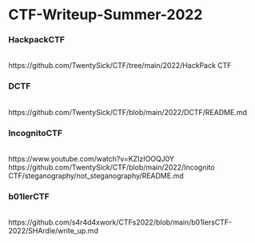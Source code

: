 # CTF-Writeup-Summer-2022
<h3>HackpackCTF</h3> <br />
https://github.com/TwentySick/CTF/tree/main/2022/HackPack CTF<br />
<h3>DCTF</h3> <br />
https://github.com/TwentySick/CTF/blob/main/2022/DCTF/README.md<br />

<h3>IncognitoCTF</h3> <br />
https://www.youtube.com/watch?v=KZIzIOOQJ0Y<br />
https://github.com/TwentySick/CTF/blob/main/2022/Incognito CTF/steganography/not_steganography/README.md<br />
<h3>b01lerCTF</h3> <br />
https://github.com/s4r4d4xwork/CTFs2022/blob/main/b01lersCTF-2022/SHArdle/write_up.md<br />
